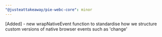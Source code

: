 ```yaml
---
"@justeattakeaway/pie-webc-core": minor
---
```


[Added] - new wrapNativeEvent function to standardise how we structure custom versions of native browser events such as 'change'
